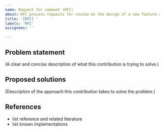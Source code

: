 ```yaml
---
name: Request for comment (RFC)
about: RFC process requests for review on the design of a new feature or bug fix that involves more efforts. This issue is automatically mirrored to the dev@mxnet.apache.org mailing list.
title: '[RFC] '
labels: 'RFC'
assignees: ''

---
```


## Problem statement
(A clear and concise description of what this contribution is trying to solve.)

## Proposed solutions
(Description of the approach this contribution takes to solve the problem.)

## References
- list reference and related literature
- list known implementations
